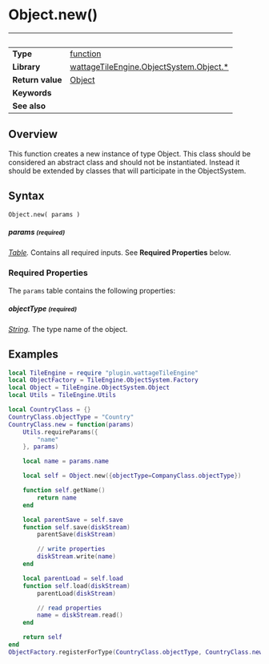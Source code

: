 # Object.new()

|                      | &nbsp; 
| -------------------- | ---------------------------------------------------------------
| __Type__             | [function](http://docs.coronalabs.com/api/type/Function.html)
| __Library__          | [wattageTileEngine.ObjectSystem.Object.*](type_object.markdown)
| __Return value__     | [Object](type_object)
| __Keywords__         | 
| __See also__         | 


## Overview

This function creates a new instance of type Object.  This class should
be considered an abstract class and should not be instantiated.  Instead
it should be extended by classes that will participate in the ObjectSystem.


## Syntax

	Object.new( params )

##### params <small>(required)</small>
_[Table](http://docs.coronalabs.com/api/type/Table.html)._
Contains all required inputs. See **Required Properties** below.


### Required Properties

The `params` table contains the following properties:

##### objectType <small>(required)</small>
_[String](https://docs.coronalabs.com/api/type/String.html)._
The type name of the object.

## Examples

``````lua
local TileEngine = require "plugin.wattageTileEngine"
local ObjectFactory = TileEngine.ObjectSystem.Factory
local Object = TileEngine.ObjectSystem.Object
local Utils = TileEngine.Utils

local CountryClass = {}
CountryClass.objectType = "Country"
CountryClass.new = function(params)
    Utils.requireParams({
        "name"
    }, params)

    local name = params.name

    local self = Object.new({objectType=CompanyClass.objectType})

    function self.getName()
        return name
    end

    local parentSave = self.save
    function self.save(diskStream)
        parentSave(diskStream)

        // write properties
        diskStream.write(name)
    end

    local parentLoad = self.load
    function self.load(diskStream)
        parentLoad(diskStream)

        // read properties
        name = diskStream.read()
    end

    return self
end
ObjectFactory.registerForType(CountryClass.objectType, CountryClass.new)
``````
